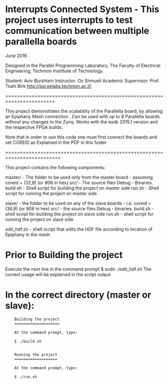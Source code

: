 Interrupts Connected System - This project uses interrupts to test 
communication between multiple parallella boards
=====================================================================
June 2016


Designed in the Parallel Programming Laboratory, 
The Faculty of Electrical Engineering,
Technion Instittute of Technology.

Student: Aviv Burshtein
Instructor: Oz Shmueli
Academic Supervisor: Prof. Tsahi Birk
http://psl.eelabs.technion.ac.il/

=======================================================================


This project demonstrates the scalability of the Parallella board, by allowing an Epiphany Mesh connection .
Can be used with up to 8 Parallella boards without any changes to the Zynq.
Works with the esdk 2015.1 version and the respective FPGA builds.

Note that in order to use this code one must first connect the boards and set COREID as Explained in the PDF in this folder

=========================================================================


This project contains the following components:

   master/      	 - The folder to be used only from the master board - assuming coreid = (32,8) (or 808 in hex)
        src/    	 - The source files
        Debug   	 - Binaries.
		build.sh     - Shell script for building the project on master side
		run.sh       - Shell script for running the project on master side
		
   slave/ 		- the folder to be used on any of the slave boards - i.e. coreid = (36,8) (or 908 in hex)
        src/    - the source files
        Debug   - binaries.
		build.sh     - shell script for building the project on slave side
		run.sh       - shell script for running the project on slave side
   
   edit_hdf.sh     - shell script that edits the HDF file according to location of Epiphany in the mesh
   


Prior to Building the project
=============================
Execute the next line in the command prompt
$ sudo ./edit_hdf.sh
The correct usage will be explained in the script output
   
   
In the correct directory (master or slave):   
==========================================   
		Building the project
		====================

		At the command prompt, type:

		$ ./build.sh


		Running the project
		===================

		At the command prompt, type:

		$ ./run.sh

